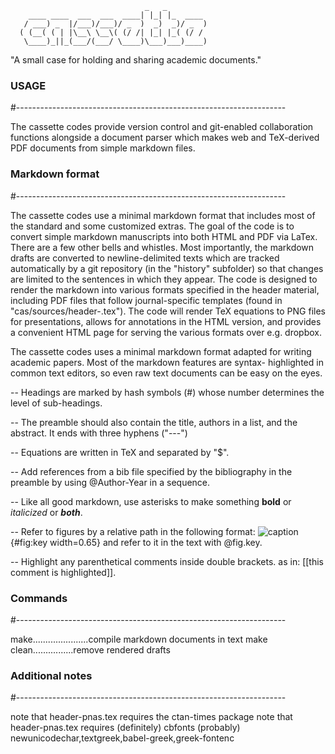                                                 
                                  _   _         
        ____ ____  ___  ___  ____| |_| |_  ____ 
       / ___) _  |/___)/___)/ _  )  _)  _)/ _  )
      ( (__( ( | |\__\ \__\( (/ /| |_| |_( (/ / 
       \____)_||_(___/(___/ \____)\___)___)____)
                                                

"A small case for holding and sharing academic documents."

### USAGE
#-------------------------------------------------------------------

The cassette codes provide version control and git-enabled
collaboration functions alongside a document parser which makes 
web and TeX-derived PDF documents from simple markdown files. 

### Markdown format
#-------------------------------------------------------------------

The cassette codes use a minimal markdown format that includes most
of the standard and some customized extras. The goal of the code is
to convert simple markdown manuscripts into both HTML and PDF via 
LaTex. There are a few other bells and whistles. Most importantly, 
the markdown drafts are converted to newline-delimited texts which 
are tracked automatically by a git repository (in the "history" 
subfolder) so that changes are limited to the sentences in which 
they appear. The code is designed to render the markdown into 
various formats specified in the header material, including PDF 
files that follow journal-specific templates (found in 
"cas/sources/header-<name>.tex"). The code will render TeX equations
 to PNG files for presentations, allows for annotations in the HTML 
 version, and provides a convenient HTML page for serving the 
 various formats over e.g. dropbox.

The cassette codes uses a minimal markdown format adapted for 
writing academic papers. Most of the markdown features are syntax-
highlighted in common text editors, so even raw text documents can
be easy on the eyes. 

-- Headings are marked by hash symbols (#) whose number determines 
   the level of sub-headings.

-- The preamble should also contain the title, authors in a list,
   and the abstract. It ends with three hyphens ("---")

-- Equations are written in TeX and separated by "$".

-- Add references from a bib file specified by the bibliography in
   the preamble by using @Author-Year in a sequence.

-- Like all good markdown, use asterisks to make something **bold**
   or *italicized* or ***both***.

-- Refer to figures by a relative path in the following format:
   ![caption](path/image.png) {#fig:key width=0.65}
   and refer to it in the text with @fig.key. 

-- Highlight any parenthetical comments inside double brackets.
   as in: [[this comment is highlighted]].

### Commands
#-------------------------------------------------------------------

make......................compile markdown documents in text 
make clean................remove rendered drafts

### Additional notes
#-------------------------------------------------------------------

note that header-pnas.tex requires the ctan-times package
note that header-pnas.tex requires (definitely) cbfonts 
    (probably) newunicodechar,textgreek,babel-greek,greek-fontenc
